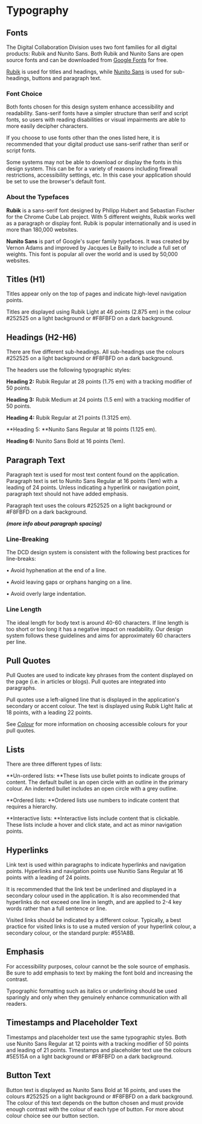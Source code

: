 # Typography

## Fonts

The Digital Collaboration Division uses two font families for all digital products: Rubik and Nunito Sans. Both Rubik and Nunito Sans are open source fonts and can be downloaded from [Google Fonts](https://fonts.google.com/) for free.

[Rubik](https://fonts.google.com/specimen/Rubik) is used for titles and headings, while [Nunito Sans](https://fonts.google.com/specimen/Nunito+Sans) is used for sub-headings, buttons and paragraph text.

### Font Choice

Both fonts chosen for this design system enhance accessibility and readability. Sans-serif fonts have a simpler structure than serif and script fonts, so users with reading disabilities or visual impairments are able to more easily decipher characters.

If you choose to use fonts other than the ones listed here, it is recommended that your digital product use sans-serif rather than serif or script fonts.

Some systems may not be able to download or display the fonts in this design system. This can be for a variety of reasons including firewall restrictions, accessibility settings, etc. In this case your application should be set to use the browser's default font.

### About the Typefaces

**Rubik** is a sans-serif font designed by Philipp Hubert and Sebastian Fischer for the Chrome Cube Lab project. With 5 different weights, Rubik works well as a paragraph or display font. Rubik is popular internationally and is used in more than 180,000 websites.

**Nunito Sans** is part of Google's super family typefaces. It was created by Vernon Adams and improved by Jacques Le Bailly to include a full set of weights. This font is popular all over the world and is used by 50,000 websites.

## Titles \(H1\)

Titles appear only on the top of pages and indicate high-level navigation points.

Titles are displayed using Rubik Light at 46 points \(2.875 em\) in the colour \#252525 on a light background or \#F8FBFD on a dark background.

## Headings \(H2-H6\)

There are five different sub-headings. All sub-headings use the colours \#252525 on a light background or \#F8FBFD on a dark background.

The headers use the following typographic styles:

**Heading 2:** Rubik Regular at 28 points \(1.75 em\)  with a tracking modifier of 50 points.

**Heading 3:** Rubik Medium at 24 points \(1.5 em\) with a tracking modifier of 50 points.

**Heading 4:** Rubik Regular at 21 points \(1.3125 em\).

**Heading 5: **Nunito Sans Regular at 18 points \(1.125 em\).

**Heading 6:** Nunito Sans Bold at 16 points \(1em\).

## Paragraph Text

Paragraph text is used for most text content found on the application. Paragraph text is set to Nunito Sans Regular at 16 points \(1em\) with a leading of 24 points. Unless indicating a hyperlink or navigation point, paragraph text should not have added emphasis.

Paragraph text uses the colours \#252525 on a light background or \#F8FBFD on a dark background.

_**\(more info about paragraph spacing\)**_

### Line-Breaking

The DCD design system is consistent with the following best practices for line-breaks:

•    Avoid hyphenation at the end of a line.

•    Avoid leaving gaps or orphans hanging on a line.

•    Avoid overly large indentation.

### Line Length

The ideal length for body text is around 40-60 characters. If line length is too short or too long it has a negative impact on readability. Our design system follows these guidelines and aims for approximately 60 characters per line.

## Pull Quotes

Pull Quotes are used to indicate key phrases from the content displayed on the page \(i.e. in articles or blogs\). Pull quotes are integrated into paragraphs.

Pull quotes use a left-aligned line that is displayed in the application's secondary or accent colour. The text is displayed using Rubik Light Italic at 18 points, with a leading 22 points.

See [_Colour_](/colour.md) for more information on choosing accessible colours for your pull quotes.

## Lists

There are three different types of lists:

**Un-ordered lists: **These lists use bullet points to indicate groups of content. The default bullet is an open circle with an outline in the primary colour. An indented bullet includes an open circle with a grey outline.

**Ordered lists: **Ordered lists use numbers to indicate content that requires a hierarchy.

**Interactive lists: **Interactive lists include content that is clickable. These lists include a hover and click state, and act as minor navigation points.

## Hyperlinks

Link text is used within paragraphs to indicate hyperlinks and navigation points. Hyperlinks and navigation points use Nunitio Sans Regular at 16 points with a leading of 24 points.

It is recommended that the link text be underlined and displayed in a secondary colour used in the application. It is also recommended that hyperlinks do not exceed one line in length, and are applied to 2-4 key words rather than a full sentence or line.

Visited links should be indicated by a different colour. Typically, a best practice for visited links is to use a muted version of your hyperlink colour, a secondary colour, or the standard purple: \#551A8B.

## Emphasis

For accessibility purposes, colour cannot be the sole source of emphasis. Be sure to add emphasis to text by making the font bold and increasing the contrast.

Typographic formatting such as italics or underlining should be used sparingly and only when they genuinely enhance communication with all readers.

## Timestamps and Placeholder Text

Timestamps and placeholder text use the same typographic styles. Both use Nunito Sans Regular at 12 points with a tracking modifier of 50 points and leading of 21 points. Timestamps and placeholder text use the colours \#5E515A on a light background or \#F8FBFD on a dark background.

## Button Text

Button text is displayed as Nunito Sans Bold at 16 points, and uses the colours \#252525 on a light background or \#F8FBFD on a dark background. The colour of this text depends on the button chosen and must provide enough contrast with the colour of each type of button. For more about colour choice see our button section.

